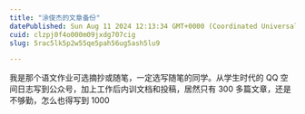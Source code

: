 ```yaml
---
title: "涂俊杰的文章备份"
datePublished: Sun Aug 11 2024 12:13:34 GMT+0000 (Coordinated Universal Time)
cuid: clzpj0f4o000m09jxdg707cig
slug: 5rac5lk5p2w55qe5pah56ug5ash5lu9

---
```


我是那个语文作业可选摘抄或随笔，一定选写随笔的同学。从学生时代的 QQ 空间日志写到公众号，加上工作后内训文档和投稿，居然只有 300 多篇文章，还是不够勤，怎么也得写到 1000